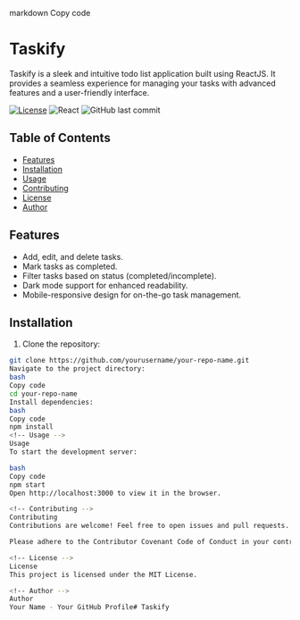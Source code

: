 markdown
Copy code
<!-- Project Title -->
# Taskify

<!-- Project Description -->
Taskify is a sleek and intuitive todo list application built using ReactJS. It provides a seamless experience for managing your tasks with advanced features and a user-friendly interface.

<!-- Badges -->
[![License](https://img.shields.io/badge/License-MIT-blue.svg)](https://opensource.org/licenses/MIT)
![React](https://img.shields.io/badge/Built_with-React-61DAFB?style=flat-square&logo=react)
![GitHub last commit](https://img.shields.io/github/last-commit/yourusername/your-repo-name?style=flat-square)

<!-- Table of Contents -->
## Table of Contents

- [Features](#features)
- [Installation](#installation)
- [Usage](#usage)
- [Contributing](#contributing)
- [License](#license)
- [Author](#author)

<!-- Features -->
## Features

- Add, edit, and delete tasks.
- Mark tasks as completed.
- Filter tasks based on status (completed/incomplete).
- Dark mode support for enhanced readability.
- Mobile-responsive design for on-the-go task management.

<!-- Installation -->
## Installation

1. Clone the repository:

```bash
git clone https://github.com/yourusername/your-repo-name.git
Navigate to the project directory:
bash
Copy code
cd your-repo-name
Install dependencies:
bash
Copy code
npm install
<!-- Usage -->
Usage
To start the development server:

bash
Copy code
npm start
Open http://localhost:3000 to view it in the browser.

<!-- Contributing -->
Contributing
Contributions are welcome! Feel free to open issues and pull requests.

Please adhere to the Contributor Covenant Code of Conduct in your contributions.

<!-- License -->
License
This project is licensed under the MIT License.

<!-- Author -->
Author
Your Name - Your GitHub Profile# Taskify
